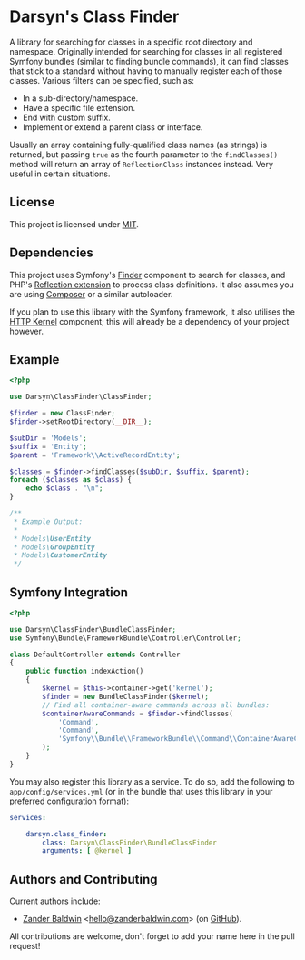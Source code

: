 Darsyn's Class Finder
=====================

A library for searching for classes in a specific root directory and namespace. Originally intended for searching for
classes in all registered Symfony bundles (similar to finding bundle commands), it can find classes that stick to a
standard without having to manually register each of those classes. Various filters can be specified, such as:

- In a sub-directory/namespace.
- Have a specific file extension.
- End with custom suffix.
- Implement or extend a parent class or interface.

Usually an array containing fully-qualified class names (as strings) is returned, but passing `true` as the fourth
parameter to the `findClasses()` method will return an array of `ReflectionClass` instances instead. Very useful in
certain situations.

License
-------

This project is licensed under [MIT](http://j.mp/mit-license).

Dependencies
------------

This project uses Symfony's [Finder](http://symfony.com/doc/current/components/finder.html) component to search for
classes, and PHP's [Reflection extension](http://php.net/manual/en/book.reflection.php) to process class definitions. It
also assumes you are using [Composer](https://getcomposer.org) or a similar autoloader.

If you plan to use this library with the Symfony framework, it also utilises the
[HTTP Kernel](http://symfony.com/doc/current/components/http_kernel/introduction.html) component; this will already be
a dependency of your project however.

Example
-------

```php
<?php

use Darsyn\ClassFinder\ClassFinder;

$finder = new ClassFinder;
$finder->setRootDirectory(__DIR__);

$subDir = 'Models';
$suffix = 'Entity';
$parent = 'Framework\\ActiveRecordEntity';

$classes = $finder->findClasses($subDir, $suffix, $parent);
foreach ($classes as $class) {
	echo $class . "\n";
}

/**
 * Example Output:
 *
 * Models\UserEntity
 * Models\GroupEntity
 * Models\CustomerEntity
 */
```

Symfony Integration
-------------------

```php
<?php

use Darsyn\ClassFinder\BundleClassFinder;
use Symfony\Bundle\FrameworkBundle\Controller\Controller;

class DefaultController extends Controller
{
	public function indexAction()
	{
		$kernel = $this->container->get('kernel');
		$finder = new BundleClassFinder($kernel);
		// Find all container-aware commands across all bundles:
		$containerAwareCommands = $finder->findClasses(
			'Command',
			'Command',
			'Symfony\\Bundle\\FrameworkBundle\\Command\\ContainerAwareCommand'
		);
	}
}
```

You may also register this library as a service. To do so, add the following to `app/config/services.yml` (or in the
bundle that uses this library in your preferred configuration format):

```yaml
services:

    darsyn.class_finder:
        class: Darsyn\ClassFinder\BundleClassFinder
        arguments: [ @kernel ]
```

Authors and Contributing
------------------------

Current authors include:

- [Zander Baldwin](https://zanderbaldwin.com) <[hello@zanderbaldwin.com](mailto:hello@zanderbaldwin.com)>
  (on [GitHub](https://github.com/zanderbaldwin "Zander Baldwin on GitHub")).

All contributions are welcome, don't forget to add your name here in the pull request!
